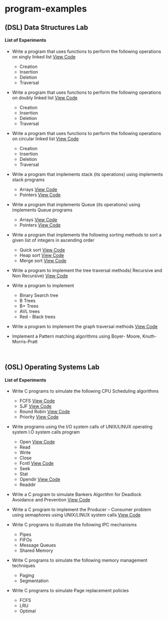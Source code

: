 # program-examples
 ## (DSL) Data Structures Lab
#### List of Experiments

- Write a program that uses functions to perform the following operations on singly linked list [View Code](./resources/DS/DS1.c)
	- Creation 
	- Insertion 
	- Deletion 
	- Traversal 

- Write a program that uses functions to perform the following operations on doubly linked list [View Code](./resources/DS/DS2.c) 
	- Creation
	- Insertion
	- Deletion
	- Traversal

- Write a program that uses functions to perform the following operations on circular linked list [View Code](./resources/DS/DS3.c) 
	- Creation
	- Insertion
	- Deletion
	- Traversal

- Write a program that implements stack (its operations) using implements stack programs
	- Arrays [View Code](./resources/DS/DS4A.c)
	- Pointers [View Code](./resources/DS/DS4B.c)

- Write a program that implements Queue (its operations) using implements Queue programs
	- Arrays [View Code](./resources/DS/DS5A.c)
	- Pointers [View Code](./resources/DS/DS5B.c)

- Write a program that implements the following sorting methods to sort a given list of integers in ascending order

	- Quick sort [View Code](./resources/DS/DS6A.c)
	- Heap sort [View Code](./resources/DS/DS6B.c)
	- Merge sort [View Code](./resources/DS/DS6C.c)

- Write a program to implement the tree traversal methods( Recursive and Non Recursive) [View Code](./resources/DS/DS8.c)
- Write a program to implement

	- Binary Search tree
	- B Trees
	- B+ Trees
	- AVL trees
	- Red - Black trees

- Write a program to implement the graph traversal methods [View Code](./resources/DS/DS9.c)

- Implement a Pattern matching algorithms using Boyer- Moore, Knuth-Morris-Pratt


 

## (OSL) Operating Systems Lab

#### List of Experiments

- Write C programs to simulate the following CPU Scheduling algorithms

	- FCFS [View Code](./resources/OS/00101.c)
	- SJF  [View Code](./resources/OS/00102.c)
	- Round Robin [View Code](./resources/OS/00103.c)
	- Priority [View Code](./resources/OS/00104.c)

- Write programs using the I/O system calls of UNIX/LINUX operating system I.O system calls program

	- Open [View Code](./resources/OS/00201.c)
	- Read
	- Write
	- Close
	- Fcntl [View Code](./resources/OS/00202.c)
	- Seek
	- Stat
	- Opendir [View Code](./resources/OS/00203.c)
	- Readdir

- Write a C program to simulate Bankers Algorithm for Deadlock Avoidance and Prevention [View Code](./resources/OS/00301.c)

- Write a C program to implement the Producer – Consumer problem using semaphores using UNIX/LINUX system calls [View Code](./resources/OS/00401.c)

- Write C programs to illustrate the following IPC mechanisms

    - Pipes
    - FIFOs
    - Message Queues
    - Shared Memory

- Write C programs to simulate the following memory management techniques

    - Paging
    - Segmentation

- Write C programs to simulate Page replacement policies

    - FCFS
    - LRU
    - Optimal